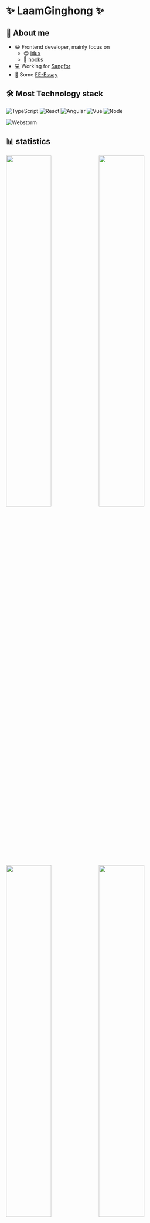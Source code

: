 # ✨ LaamGinghong ✨

## 👋 About me

- 😀 Frontend developer, mainly focus on 
  - 😋 [idux](https://github.com/IduxFE/idux)
  - 🤠 [hooks](https://github.com/LaamGinghong/hooks)
- 💻 Working for [Sangfor](https://www.sangfor.com/en)
- 📖 Some [FE-Essay](https://github.com/i-want-offer/FE-Essay)

## 🛠 Most Technology stack

![TypeScript](https://img.shields.io/badge/-TypeScript-333333?style=flat&logo=typescript)
![React](https://img.shields.io/badge/-React-333333?style=flat&logo=react)
![Angular](https://img.shields.io/badge/-Angular-333333?style=flat&logo=angular&logoColor=C3002F)
![Vue](https://img.shields.io/badge/-Vue-333333?style=flat&logo=vue.js)
![Node](https://img.shields.io/badge/-Node-333333?style=flat&logo=node.js)

![Webstorm](https://img.shields.io/badge/-Webstorm-333333?style=flat&logo=webstorm)

## 📊 statistics

<p>
  <img align="center" width="49.5%" src="https://github-readme-stats.vercel.app/api?username=LaamGinghong&show_icons=true&count_private=true&theme=buefy" />
  <img align="center" width="49.5%" src="https://github-readme-stats.vercel.app/api/top-langs/?username=LaamGinghong&layout=compact&hide=html,vue"/>
  <a href="https://github.com/IduxFE/idux"><img align="center" width="49.5%" src="https://github-readme-stats.vercel.app/api/pin/?username=LaamGinghong&repo=idux" /></a>
  <a href="https://github.com/LaamGinghong/hooks"><img align="center" width="49.5%" src="https://github-readme-stats.vercel.app/api/pin/?username=LaamGinghong&repo=hooks" /></a>
  <a href="https://github.com/LaamGinghong/hooks"><img align="center" width="49.5%" src="https://github-readme-stats.vercel.app/api/pin/?username=i-want-offer&repo=FE-Essay" /></a>
</p> 

## 📞 Contact

![Wechat](https://img.shields.io/badge/-LaamGinghong-333333?style=flat&logo=wechat)
